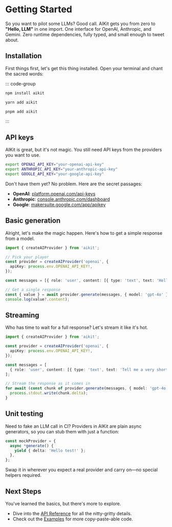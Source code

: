 # Getting Started

So you want to pilot some LLMs? Good call. AIKit gets you from zero to **"Hello, LLM"** in one import. One interface for OpenAI, Anthropic, and Gemini. Zero runtime dependencies, fully typed, and small enough to tweet about.

## Installation

First things first, let's get this thing installed. Open your terminal and chant the sacred words:

::: code-group

```bash [npm]
npm install aikit
```

```bash [yarn]
yarn add aikit
```

```bash [pnpm]
pnpm add aikit
```

:::

## API keys

AIKit is great, but it's not magic. You still need API keys from the providers you want to use.

```bash
export OPENAI_API_KEY="your-openai-api-key"
export ANTHROPIC_API_KEY="your-anthropic-api-key"
export GOOGLE_API_KEY="your-google-api-key"
```

Don't have them yet? No problem. Here are the secret passages:

- **OpenAI**: [platform.openai.com/api-keys](https://platform.openai.com/api-keys)
- **Anthropic**: [console.anthropic.com/dashboard](https://console.anthropic.com/dashboard)
- **Google**: [makersuite.google.com/app/apikey](https://makersuite.google.com/app/apikey)

## Basic generation

Alright, let's make the magic happen. Here's how to get a simple response from a model.

```typescript
import { createAIProvider } from 'aikit';

// Pick your player
const provider = createAIProvider('openai', {
  apiKey: process.env.OPENAI_API_KEY!,
});

const messages = [{ role: 'user', content: [{ type: 'text', text: 'Hello, world!' }] }];

// Get a single response
const { value } = await provider.generate(messages, { model: 'gpt-4o' }).next();
console.log(value?.content);
```

## Streaming

Who has time to wait for a full response? Let's stream it like it's hot.

```typescript
import { createAIProvider } from 'aikit';

const provider = createAIProvider('openai', {
  apiKey: process.env.OPENAI_API_KEY!,
});

const messages = [
  { role: 'user', content: [{ type: 'text', text: 'Tell me a very short story.' }] },
];

// Stream the response as it comes in
for await (const chunk of provider.generate(messages, { model: 'gpt-4o' })) {
  process.stdout.write(chunk.delta);
}
```

## Unit testing

Need to fake an LLM call in CI? Providers in AIKit are plain async generators, so you can stub them with just a function:

```typescript
const mockProvider = {
  async *generate() {
    yield { delta: 'Hello test!' };
  },
};
```

Swap it in wherever you expect a real provider and carry on—no special helpers required.

## Next Steps

You've learned the basics, but there's more to explore.

- Dive into the [API Reference](/api/generated/README) for all the nitty-gritty details.
- Check out the [Examples](/examples/README) for more copy-paste-able code.
